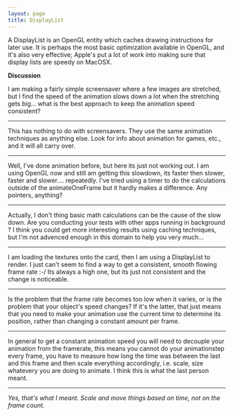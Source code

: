 ```yaml
---
layout: page
title: DisplayList
---
```




A DisplayList is an OpenGL entity which caches drawing instructions for later use. It is perhaps the most basic optimization available in OpenGL, and it's also very effective; Apple's put a lot of work into making sure that display lists are speedy on MacOSX.

**Discussion**

I am making a fairly simple screensaver where a few images are stretched, but I find the speed of the animation slows down a lot when the stretching gets big... what is the best approach to keep the animation speed consistent?

----

This has nothing to do with screensavers. They use the same animation techniques as anything else. Look for info about animation for games, etc., and it will all carry over.

----

Well, I've done animation before, but here its just not working out. I am using OpenGL now and still am getting this slowdown, its faster then slower, faster and slower.... repeatedly. I've tried using a timer to do the calculations outside of the animateOneFrame but it hardly makes a difference. Any pointers, anything?

----

Actually, I don't thing basic math calculations can be the cause of the slow down. Are you conducting your tests with other apps running in background ? I think you could get more interesting results using caching techniques, but I'm not advenced enough in this domain to help you very much...

----

I am loading the textures onto the card, then I am using a DisplayList to render. I just can't seem to find a way to get a consistent, smooth flowing frame rate :-/ Its always a high one, but its just not consistent and the change is noticeable. 

----

Is the problem that the frame rate becomes too low when it varies, or is the problem that your object's speed changes? If it's the latter, that just means that you need to make your animation use the current time to determine its position, rather than changing a constant amount per frame.

----

In general to get a constant animation speed you will need to decouple your animation from the framerate, this means you cannot do your animationstep every frame, you have to measure how long the time was between the last and this frame and then scale everything accordingly, i.e. scale, size whatevery you are doing to animate. I think this is what the last person meant.

----

*Yes, that's what I meant. Scale and move things based on time, not on the frame count.*

